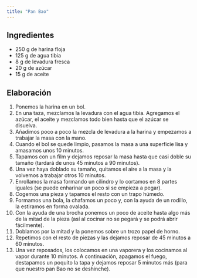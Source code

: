 ```yaml
---
title: "Pan Bao"
---
```


## Ingredientes

- 250 g de harina floja
- 125 g de agua tibia
- 8 g de levadura fresca
- 20 g de azúcar
- 15 g de aceite


## Elaboración

1. Ponemos la harina en un bol.
2. En una taza, mezclamos la levadura con el agua tibia. Agregamos el azúcar, el aceite y mezclamos todo bien hasta que el azúcar se disuelva.
3. Añadimos poco a poco la mezcla de levadura a la harina y empezamos a trabajar la masa con la mano. 
4. Cuando el bol se quede limpio, pasamos la masa a una superficie lisa y amasamos unos 10 minutos. 
5. Tapamos con un film y dejamos reposar la masa hasta que casi doble su tamaño (tardará de unos 45 minutos a 90 minutos). 
6. Una vez haya doblado su tamaño, quitamos el aire a la masa y la volvemos a trabajar otros 10 minutos.
7. Enrollamos la masa formando un cilindro y lo cortamos en 8 partes iguales (se puede enharinar un poco si se empieza a pegar). 
8. Cogemos una pieza y tapamos el resto con un trapo húmedo.
9. Formamos una bola, la chafamos un poco y, con la ayuda de un rodillo, la estiramos en forma ovalada. 
10. Con la ayuda de una brocha ponemos un poco de aceite hasta algo más de la mitad de la pieza (así al cocinar no se pegará y se podrá abrir fácilmente).
11. Doblamos por la mitad y la ponemos sobre un trozo papel de horno.
12. Repetimos con el resto de piezas y las dejamos reposar de 45 minutos a 60 minutos.
13. Una vez reposados, los colocamos en una vaporera y los cocinamos al vapor durante 10 minutos. A continuación, apagamos el fuego, destapamos un poquito la tapa y dejamos reposar 5 minutos más (para que nuestro pan Bao no se deshinche).


